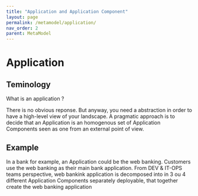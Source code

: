 ```yaml
---
title: "Application and Application Component"
layout: page
permalink: /metamodel/application/
nav_order: 2
parent: MetaModel
---
```



# Application 

## Teminology 

What is an application ? 

There is no obvious reponse. But anyway, you need a abstraction in order to have a high-level view of your landscape. A pragmatic approach is to decide that an Application is an homogenous set of Application Components seen as one from an external point of view.

## Example

In a bank for example, an Application could be the web banking. Customers use the web banking as their main bank application. From DEV & IT-OPS teams perspective, web bankink application is decomposed into in 3 ou 4 different Application Components separately deployable, that together create the web banking application

